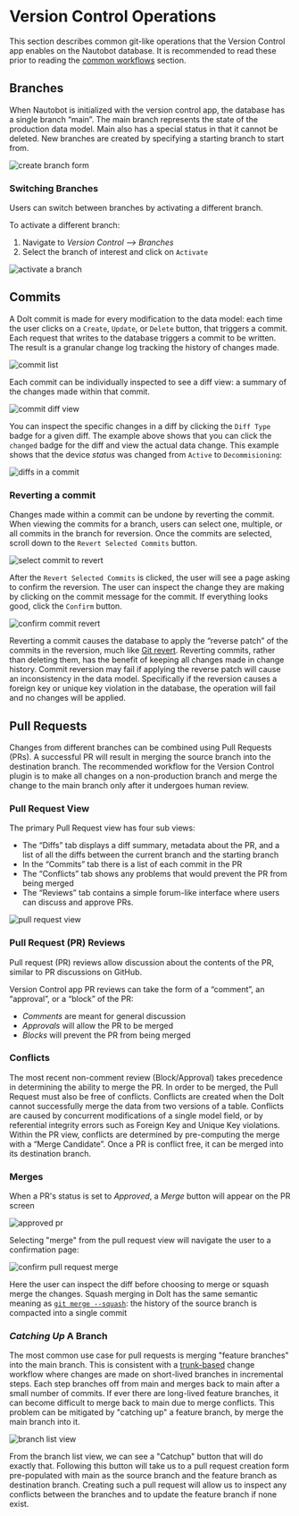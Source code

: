 # Version Control Operations

This section describes common git-like operations that the Version Control app enables on the Nautobot database.
It is recommended to read these prior to reading the [common workflows](workflows/common_workflows.md) section.

## Branches  

When Nautobot is initialized with the version control app, the database has a single branch “main”. 
The main branch represents the state of the production data model.
Main also has a special status in that it cannot be deleted. 
New branches are created by specifying a starting branch to start from.

![create branch form](images/create-branch-form.png)


### Switching Branches

Users can switch between branches by activating a different branch. 

To activate a different branch:
1. Navigate to *Version Control --> Branches*
2. Select the branch of interest and click on `Activate`

![activate a branch](images/activate-branch.png)

## Commits

A Dolt commit is made for every modification to the data model: each time the user clicks on a `Create`, `Update`, or `Delete` button, that triggers a commit.
Each request that writes to the database triggers a commit to be written. 
The result is a granular change log tracking the history of changes made.

![commit list](images/commits-in-main-branch.png)

Each commit can be individually inspected to see a diff view: a summary of the changes made within that commit.

![commit diff view](images/diffs-in-a-commit.png)

You can inspect the specific changes in a diff by clicking the `Diff Type` badge for a given diff. The example above shows 
that you can click the `changed` badge for the diff and view the actual data change. 
This example shows that the device *status* was changed from `Active` to `Decommisioning`:

![diffs in a commit](images/inspecting-a-diff-change.png)

### Reverting a commit

Changes made within a commit can be undone by reverting the commit. 
When viewing the commits for a branch, users can select one, multiple, or all commits in the branch for reversion.
Once the commits are selected, scroll down to the `Revert Selected Commits` button.

![select commit to revert](images/select-commit-to-revert.png)

After the `Revert Selected Commits` is clicked, the user will see a page asking to confirm the reversion. The user can inspect the change they are making by clicking on the commit message for the commit.
If everything looks good, click the `Confirm` button.

![confirm commit revert](images/confirm-commit-revert.png)

Reverting a commit causes the database to apply the “reverse patch” of the commits in the reversion, much like [Git revert](https://git-scm.com/docs/git-revert). 
Reverting commits, rather than deleting them, has the benefit of keeping all changes made in change history. 
Commit reversion may fail if applying the reverse patch will cause an inconsistency in the data model. 
Specifically if the reversion causes a foreign key or unique key violation in the database, the operation will fail and no changes will be applied.

## Pull Requests

Changes from different branches can be combined using Pull Requests (PRs). 
A successful PR will result in merging the source branch into the destination branch. 
The recommended workflow for the Version Control plugin is to make all changes on a non-production branch and merge the change to the main branch only after it undergoes human review.

### Pull Request View

The primary Pull Request view has four sub views:
* The “Diffs” tab displays a diff summary, metadata about the PR, and a list of all the diffs between the current branch and the starting branch
* In the “Commits” tab there is a list of each commit in the PR
* The “Conflicts” tab shows any problems that would prevent the PR from being merged 
* The “Reviews” tab contains a simple forum-like interface where users can discuss and approve PRs.

![pull request view](images/pull-request-view.png)

### Pull Request (PR) Reviews

Pull request (PR) reviews allow discussion about the contents of the PR, similar to PR discussions on GitHub.

Version Control app PR reviews can take the form of a “comment”, an “approval”, or a “block” of the PR:

* *Comments* are meant for general discussion 
* *Approvals* will allow the PR to be merged 
* *Blocks* will prevent the PR from being merged


### Conflicts

The most recent non-comment review (Block/Approval) takes precedence in determining the ability to merge the PR. 
In order to be merged, the Pull Request must also be free of conflicts. 
Conflicts are created when the Dolt cannot successfully merge the data from two versions of a table. 
Conflicts are caused by concurrent modifications of a single model field, or by referential integrity errors such as Foreign Key and Unique Key violations. 
Within the PR view, conflicts are determined by pre-computing the merge with a “Merge Candidate”.
Once a PR is conflict free, it can be merged into its destination branch. 

### Merges

When a PR's status is set to *Approved*, a *Merge* button will appear on the PR screen 

![approved pr](images/approved_pr.png)

Selecting "merge" from the pull request view will navigate the user to a confirmation page:

![confirm pull request merge](images/confirm-pull-request-merge.png)

Here the user can inspect the diff before choosing to merge or squash merge the changes.
Squash merging in Dolt has the same semantic meaning as [`git merge --squash`](https://git-scm.com/docs/git-merge#Documentation/git-merge.txt---squash):
the history of the source branch is compacted into a single commit

### *Catching Up* A Branch

The most common use case for pull requests is merging "feature branches" into the main branch. 
This is consistent with a [trunk-based](https://www.atlassian.com/continuous-delivery/continuous-integration/trunk-based-development) 
change workflow where changes are made on short-lived branches in incremental steps. 
Each step branches off from main and merges back to main after a small number of commits.
If ever there are long-lived feature branches, it can become difficult to merge back to main due to merge conflicts. 
This problem can be mitigated by "catching up" a feature branch, by merge the main branch into it.

![branch list view](images/branch-list-view.png)

From the branch list view, we can see a "Catchup" button that will do exactly that. 
Following this button will take us to a pull request creation form pre-populated with main as the source branch and the feature branch as destination branch.
Creating such a pull request will allow us to inspect any conflicts between the branches and to update the feature branch if none exist.
